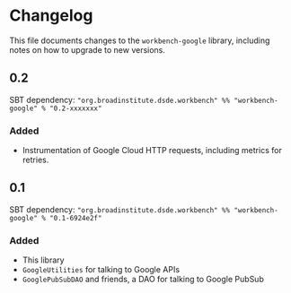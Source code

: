 # Changelog

This file documents changes to the `workbench-google` library, including notes on how to upgrade to new versions.

## 0.2

SBT dependency: `"org.broadinstitute.dsde.workbench" %% "workbench-google" % "0.2-xxxxxxx"`

### Added

- Instrumentation of Google Cloud HTTP requests, including metrics for retries.

## 0.1

SBT dependency: `"org.broadinstitute.dsde.workbench" %% "workbench-google" % "0.1-6924e2f"`

### Added

- This library
- `GoogleUtilities` for talking to Google APIs
- `GooglePubSubDAO` and friends, a DAO for talking to Google PubSub
